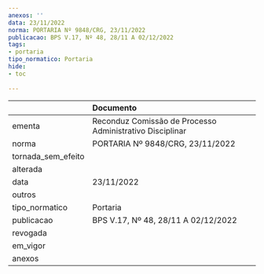```yaml
---
anexos: ''
data: 23/11/2022
norma: PORTARIA Nº 9848/CRG, 23/11/2022
publicacao: BPS V.17, Nº 48, 28/11 A 02/12/2022
tags:
- portaria
tipo_normatico: Portaria
hide: 
- toc 
 
---
```


|                    | Documento                                                |
|:-------------------|:---------------------------------------------------------|
| ementa             | Reconduz Comissão de Processo Administrativo Disciplinar |
| norma              | PORTARIA Nº 9848/CRG, 23/11/2022                         |
| tornada_sem_efeito |                                                          |
| alterada           |                                                          |
| data               | 23/11/2022                                               |
| outros             |                                                          |
| tipo_normatico     | Portaria                                                 |
| publicacao         | BPS V.17, Nº 48, 28/11 A 02/12/2022                      |
| revogada           |                                                          |
| em_vigor           |                                                          |
| anexos             |                                                          |